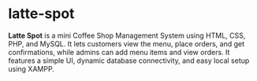 # latte-spot
**Latte Spot** is a mini Coffee Shop Management System using HTML, CSS, PHP, and MySQL. It lets customers view the menu, place orders, and get confirmations, while admins can add menu items and view orders. It features a simple UI, dynamic database connectivity, and easy local setup using XAMPP.
